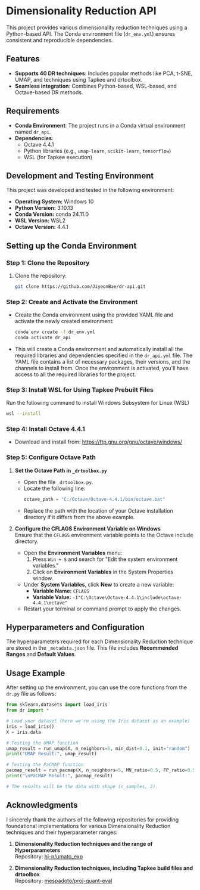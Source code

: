 # Dimensionality Reduction API

This project provides various dimensionality reduction techniques using a Python-based API. The Conda environment file (`dr_env.yml`) ensures consistent and reproducible dependencies.


## Features
- **Supports 40 DR techniques**: Includes popular methods like PCA, t-SNE, UMAP, and techniques using Tapkee and drtoolbox.
- **Seamless integration**: Combines Python-based, WSL-based, and Octave-based DR methods.

## Requirements
- **Conda Environment**: The project runs in a Conda virtual environment named `dr_api`.
- **Dependencies**:
  - Octave 4.4.1
  - Python libraries (e.g., `umap-learn`, `scikit-learn`, `tensorflow`)
  - WSL (for Tapkee execution)

## Development and Testing Environment
This project was developed and tested in the following environment:
- **Operating System:** Windows 10
- **Python Version:** 3.10.13
- **Conda Version:** conda 24.11.0
- **WSL Version:** WSL2
- **Octave Version:** 4.4.1
  
## Setting up the Conda Environment

### Step 1: Clone the Repository
1. Clone the repository:
   ```bash
   git clone https://github.com/JiyeonBae/dr-api.git
   ```

### Step 2: Create and Activate the Environment
- Create the Conda environment using the provided YAML file and activate the newly created environment:
   ```bash
   conda env create -f dr_env.yml
   conda activate dr_api
   ```
- This will create a Conda environment and automatically install all the required libraries and dependencies specified in the `dr_api.yml` file. The YAML file contains a list of necessary packages, their versions, and the channels to install from. Once the environment is activated, you'll have access to all the required libraries for the project.

### Step 3: Install WSL for Using Tapkee Prebuilt Files
Run the following command to install Windows Subsystem for Linux (WSL)
   ```bash
  wsl --install
   ```
### Step 4: Install Octave 4.4.1
- Download and install from: https://ftp.gnu.org/gnu/octave/windows/

### Step 5: Configure Octave Path

1. **Set the Octave Path in `_drtoolbox.py`**  
   - Open the file `_drtoolbox.py`.
   - Locate the following line:
     ```python
     octave_path = "C:/Octave/Octave-4.4.1/bin/octave.bat"
     ```
   - Replace the path with the location of your Octave installation directory if it differs from the above example.

2. **Configure the CFLAGS Environment Variable on Windows**  
   Ensure that the `CFLAGS` environment variable points to the Octave include directory.
   - Open the **Environment Variables** menu:
     1. Press `Win + S` and search for "Edit the system environment variables."
     2. Click on **Environment Variables** in the System Properties window.
   - Under **System Variables**, click **New** to create a new variable:
     - **Variable Name:** `CFLAGS`
     - **Variable Value:** `-I"C:\Octave\Octave-4.4.1\include\octave-4.4.1\octave"`
   - Restart your terminal or command prompt to apply the changes.

## Hyperparameters and Configuration

The hyperparameters required for each Dimensionality Reduction technique are stored in the `_metadata.json` file. 
This file includes **Recommended Ranges** and **Default Values**.

## Usage Example
After setting up the environment, you can use the core functions from the `dr.py` file as follows:
```python
from sklearn.datasets import load_iris
from dr import *

# Load your dataset (here we're using the Iris dataset as an example)
iris = load_iris()
X = iris.data

# Testing the UMAP function
umap_result = run_umap(X, n_neighbors=5, min_dist=0.1, init="random")
print("UMAP Result:", umap_result)

# Testing the PaCMAP function
pacmap_result = run_pacmap(X, n_neighbors=5, MN_ratio=0.5, FP_ratio=0.5, init="random")
print("\nPaCMAP Result:", pacmap_result)

# The results will be the data with shape (n_samples, 2).
```


## Acknowledgments

I sincerely thank the authors of the following repositories for providing foundational implementations for various Dimensionality Reduction techniques and their hyperparameter ranges:

1. **Dimensionality Reduction techniques and the range of Hyperparameters**  
   Repository: [hj-n/umato_exp](https://github.com/hj-n/umato_exp/blob/master/_final_exp/_dr_provider.py)

2. **Dimensionality Reduction techniques, including Tapkee build files and drtoolbox**  
   Repository: [mespadoto/proj-quant-eval](https://github.com/mespadoto/proj-quant-eval/blob/master/code/01_data_collection/projections.py)


